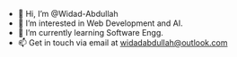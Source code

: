 - 👋 Hi, I’m @Widad-Abdullah
- 👀 I’m interested in Web Development and AI.
- 🌱 I’m currently learning Software Engg.
- 📫 Get in touch via email at widadabdullah@outlook.com

<!---
Widad-Abdullah/Widad-Abdullah is a ✨ special ✨ repository because its `README.md` (this file) appears on your GitHub profile.
You can click the Preview link to take a look at your changes.
--->
